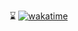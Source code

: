 

⌛ [![wakatime](https://wakatime.com/badge/user/bd8e3849-740c-4437-9b22-e9fdf8965e7b.svg)](https://wakatime.com/@bd8e3849-740c-4437-9b22-e9fdf8965e7b)

<!--- ![36756802319e5021_giphy-3](https://github.com/ralqadri/ralqadri/assets/57430190/f6a9ac65-497f-4c3a-a5e3-fa6d8e21f17c)

 [![](https://i.imgur.com/1a76BYY.gif)]() 
[![wakatime](https://wakatime.com/badge/user/bd8e3849-740c-4437-9b22-e9fdf8965e7b.svg)](https://wakatime.com/@bd8e3849-740c-4437-9b22-e9fdf8965e7b) --->


